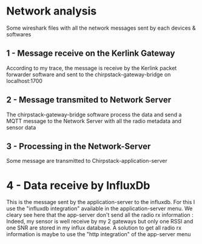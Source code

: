 # Network analysis

Some wireshark files with all the network messages sent by each devices & softwares

## 1 - Message receive on the Kerlink Gateway

According to my trace, the message is receive by the Kerlink packet forwarder software and sent to the chirpstack-gateway-bridge on localhost:1700

## 2 - Message transmited to Network Server

The chirpstack-gateway-bridge software process the data and send a MQTT message to the Network Server with all the radio metadata and sensor data

## 3 -  Processing in the Network-Server

Some message are transmitted to Chirpstack-application-server

# 4 - Data receive by InfluxDb

This is the message sent by the application-server to the influxdb. For this I use the "influxdb integration" available in the application-server menu. We cleary see here that the app-server don't send all the radio rx information : Indeed, my sensor is well receive by my 2 gateways but only one RSSI and one SNR are stored in my influx database. 
A solution to get all radio rx information is maybe to use the "http integration" of the app-server menu

